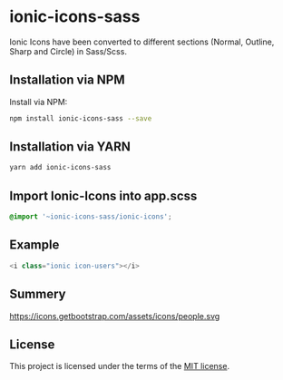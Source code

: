 
# ionic-icons-sass
Ionic Icons have been converted to different sections (Normal, Outline, Sharp and Circle) in Sass/Scss.

## Installation via NPM
Install via NPM:

```bash
npm install ionic-icons-sass --save
```

## Installation via YARN
```bash
yarn add ionic-icons-sass
```

## Import Ionic-Icons into app.scss
```scss
@import '~ionic-icons-sass/ionic-icons';
```

## Example
```php
<i class="ionic icon-users"></i>
```

## Summery
https://icons.getbootstrap.com/assets/icons/people.svg

## License
This project is licensed under the terms of the
[MIT license](./LICENSE).